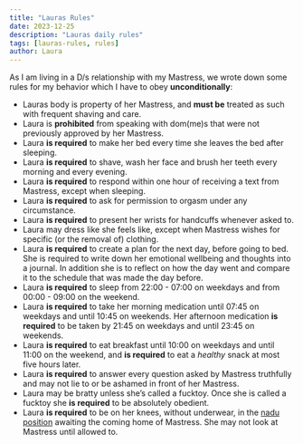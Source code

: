```yaml
---
title: "Lauras Rules"
date: 2023-12-25
description: "Lauras daily rules"
tags: [lauras-rules, rules]
author: Laura
---
```



As I am living in a D/s relationship with my Mastress, we wrote down some rules for my behavior which I have to obey **unconditionally**:

- Lauras body is property of her Mastress, and **must be** treated as such with frequent shaving and care.
- Laura is **prohibited** from speaking with dom(me)s that were not previously approved by her Mastress.
- Laura **is required** to make her bed every time she leaves the bed after sleeping.
- Laura **is required** to shave, wash her face and brush her teeth every morning and every evening.
- Laura **is required** to respond within one hour of receiving a text from Mastress, except when sleeping.
- Laura **is required** to ask for permission to orgasm under any circumstance.
- Laura **is required** to present her wrists for handcuffs whenever asked to.
- Laura may dress like she feels like, except when Mastress wishes for specific (or the removal of) clothing.
- Laura **is required** to create a plan for the next day, before going to bed. She is required to write down her emotional wellbeing and thoughts into a journal. In addition she is to reflect on how the day went and compare it to the schedule that was made the day before.
- Laura **is required** to sleep from 22:00 - 07:00 on weekdays and from 00:00 - 09:00 on the weekend.
- Laura **is required** to take her morning medication until 07:45 on weekdays and until 10:45 on weekends. Her afternoon medication **is required** to be taken by 21:45 on weekdays and until 23:45 on weekends.
- Laura **is required** to eat breakfast until 10:00 on weekdays and until 11:00 on the weekend, and **is required** to eat a *healthy* snack at most five hours later.
- Laura **is required** to answer every question asked by Mastress truthfully and may not lie to or be ashamed in front of her Mastress.
- Laura may be bratty unless she’s called a fucktoy. Once she is called a fucktoy she **is required** to be absolutely obedient.
- Laura **is required** to be on her knees, without underwear, in the [nadu position](https://www.urbandictionary.com/define.php?term=nadu) awaiting the coming home of Mastress. She may not look at Mastress until allowed to.
